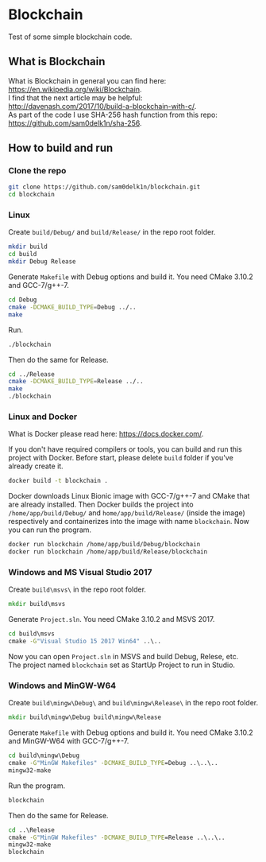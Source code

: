 # Blockchain
Test of some simple blockchain code.

## What is Blockchain
What is Blockchain in general you can find here: https://en.wikipedia.org/wiki/Blockchain.  
I find that the next article may be helpful: http://davenash.com/2017/10/build-a-blockchain-with-c/.  
As part of the code I use SHA-256 hash function from this repo: https://github.com/sam0delk1n/sha-256.

## How to build and run
### Clone the repo
```bash
git clone https://github.com/sam0delk1n/blockchain.git
cd blockchain
```

### Linux
Create `build/Debug/` and `build/Release/` in the repo root folder.
```bash
mkdir build
cd build
mkdir Debug Release
```
Generate `Makefile` with Debug options and build it. You need CMake 3.10.2 and GCC-7/g++-7.
```bash
cd Debug
cmake -DCMAKE_BUILD_TYPE=Debug ../..
make
```
Run.
```bash
./blockchain
```
Then do the same for Release.
```bash
cd ../Release
cmake -DCMAKE_BUILD_TYPE=Release ../..
make
./blockchain
```

### Linux and Docker
What is Docker please read here: https://docs.docker.com/.  

If you don't have required compilers or tools, you can build and run this project with Docker. Before start, please delete `build` folder if you've already create it.
```bash
docker build -t blockchain .
```
Docker downloads Linux Bionic image with GCC-7/g++-7 and CMake that are already installed. Then Docker builds the project into `/home/app/build/Debug/` and `home/app/build/Release/` (inside the image) respectively and containerizes into the image with name `blockchain`. Now you can run the program.
```bash
docker run blockchain /home/app/build/Debug/blockchain
docker run blockchain /home/app/build/Release/blockchain
```

### Windows and MS Visual Studio 2017
Create `build\msvs\` in the repo root folder.
```bat
mkdir build\msvs
```
Generate `Project.sln`. You need CMake 3.10.2 and MSVS 2017.
```bat
cd build\msvs
cmake -G"Visual Studio 15 2017 Win64" ..\..
```
Now you can open `Project.sln` in MSVS and build Debug, Relese, etc.  
The project named `blockchain` set as StartUp Project to run in Studio.

### Windows and MinGW-W64
Create `build\mingw\Debug\` and `build\mingw\Release\` in the repo root folder.
```bat
mkdir build\mingw\Debug build\mingw\Release
```
Generate `Makefile` with Debug options and build it. You need CMake 3.10.2 and MinGW-W64 with GCC-7/g++-7.
```bat
cd build\mingw\Debug
cmake -G"MinGW Makefiles" -DCMAKE_BUILD_TYPE=Debug ..\..\..
mingw32-make
```
Run the program.
```bat
blockchain
```
Then do the same for Release.
```bat
cd ..\Release
cmake -G"MinGW Makefiles" -DCMAKE_BUILD_TYPE=Release ..\..\..
mingw32-make
blockchain
```
